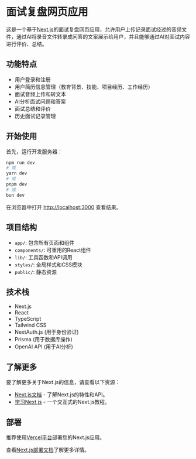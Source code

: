 # 面试复盘网页应用

这是一个基于[Next.js](https://nextjs.org)的面试复盘网页应用，允许用户上传记录面试经过的音频文件，通过AI将录音文件转录成问答的文案展示给用户，并且能够通过AI对面试内容进行评价、总结。

## 功能特点

- 用户登录和注册
- 用户简历信息管理（教育背景、技能、项目经历、工作经历）
- 面试音频上传和转文本
- AI分析面试问题和答案
- 面试总结和评价
- 历史面试记录管理

## 开始使用

首先，运行开发服务器：

```bash
npm run dev
# 或
yarn dev
# 或
pnpm dev
# 或
bun dev
```

在浏览器中打开 [http://localhost:3000](http://localhost:3000) 查看结果。

## 项目结构

- `app/`: 包含所有页面和组件
- `components/`: 可重用的React组件
- `lib/`: 工具函数和API调用
- `styles/`: 全局样式和CSS模块
- `public/`: 静态资源

## 技术栈

- Next.js
- React
- TypeScript
- Tailwind CSS
- NextAuth.js (用于身份验证)
- Prisma (用于数据库操作)
- OpenAI API (用于AI分析)

## 了解更多

要了解更多关于Next.js的信息，请查看以下资源：

- [Next.js文档](https://nextjs.org/docs) - 了解Next.js的特性和API。
- [学习Next.js](https://nextjs.org/learn) - 一个交互式的Next.js教程。

## 部署

推荐使用[Vercel平台](https://vercel.com/new?utm_medium=default-template&filter=next.js&utm_source=create-next-app&utm_campaign=create-next-app-readme)部署您的Next.js应用。

查看[Next.js部署文档](https://nextjs.org/docs/app/building-your-application/deploying)了解更多详情。
